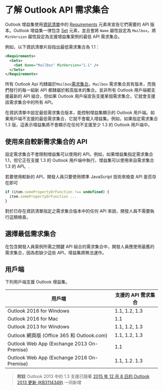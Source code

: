  

# <a name="understanding-outlook-api-requirement-sets"></a>了解 Outlook API 需求集合

Outlook 增益集使用[資訊清單](https://msdn.microsoft.com/EN-US/library/office/dn592036.aspx)中的 [Requirements](https://msdn.microsoft.com/en-us/library/office/fp123693.aspx) 元素來宣告它們需要的 API 版本。Outlook 增益集一律包含 [Set](https://msdn.microsoft.com/EN-US/library/office/dn592049.aspx) 元素，並且會將 `Name` 屬性設定為 `Mailbox`，將 `MinVersion` 屬性設定為支援增益集案例的最低 API 需求集合。

例如，以下資訊清單片段指出最低需求集合為 1.1：

```xml
<Requirements>
  <Sets>
    <Set Name="MailBox" MinVersion="1.1" />
  </Sets>
</Requirements>
```

所有 Outlook Api 均隸屬於`Mailbox`[需求集合](https://msdn.microsoft.com/EN-US/library/office/dn535871.aspx#SpecifyRequirementSets_intro)。`Mailbox` 需求集合具有版本，而我們發行的每一組新 API 都隸屬於較高版本的集合。並非所有 Outlook 用戶端都支援最新的 API 組合，但如果 Outlook 用戶端宣告支援某個需求集合，它就會支援該需求集合中的所有 API。

在資訊清單中設定最低需求集合版本，能控制增益集顯示的 Outlook 用戶端。如果用戶端不支援的最低需求集合，它就不會載入增益集。例如，如果指定需求集合 1.3 版，這表示增益集將不會顯示在任何不支援至少 1.3 的 Outlook 用戶端中。

## <a name="using-apis-from-later-requirement-sets"></a>使用來自較新需求集合的 API

設定需求集合不會限制增益集可以使用的 API。例如，如果增益集指定需求集合 1.1，但它正在支援 1.3 的 Outlook 用戶端中執行，增益集可以使用來自需求集合 1.3 的 API。\.

若要使用較新的 API，開發人員只要使用標準 JavaScript 技術來檢查 API 是否存在即可

```js
if (item.somePropertyOrFunction !== undefined) {
  item.somePropertyOrFunction ...
}
```

對於已存在資訊清單指定之需求集合版本中的任何 API 來說，開發人員不需要執行這類檢查。

## <a name="choosing-a-minimum-requirement-set"></a>選擇最低需求集合

在包含開發人員案例所需之關鍵 API 組合的需求集合中，開發人員應使用最舊的需求集合，因為若缺少這些 API，增益集將無法運作。

## <a name="clients"></a>用戶端

下列用戶端支援 Outlook 增益集。

| 用戶端 | 支援的 API 需求集合 |
| --- | --- |
| Outlook 2016 for Windows | 1.1, 1.2, 1.3 |
| Outlook 2016 for Mac | 1.1 |
| Outlook 2013 for Windows | 1.1, 1.2, 1.3 |
| Outlook 網頁版 (Office 365 和 Outlook.com) | 1.1, 1.2, 1.3 |
| Outlook Web App (Exchange 2013 On-Premise) | 1.1 |
| Outlook Web App (Exchange 2016 On-Premise) | 1.1, 1.2. 1.3 |
>**附註** Outlook 2013 中的 1.3 支援已隨著 [2015 年 12 月 8 日的 Outlook 2013 更新 (KB3114349)](https://support.microsoft.com/en-us/kb/3114349) 一同新增    
